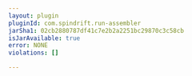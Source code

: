 ```yaml
---
layout: plugin
pluginId: com.spindrift.run-assembler
jarSha1: 02cb2880787df41c7e2b2a2251bc29870c3c58cb
isJarAvailable: true
error: NONE
violations: []

---
```

